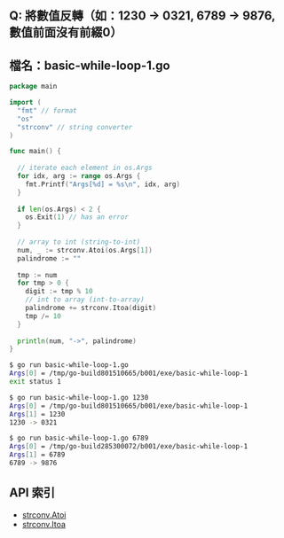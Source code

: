 
## Q: 將數值反轉（如：1230 -> 0321, 6789 -> 9876, 數值前面沒有前綴0）

## 檔名：basic-while-loop-1.go 
```go
package main

import (
  "fmt" // format
  "os"
  "strconv" // string converter
)

func main() {
  
  // iterate each element in os.Args
  for idx, arg := range os.Args {
    fmt.Printf("Args[%d] = %s\n", idx, arg)
  }
  
  if len(os.Args) < 2 {
    os.Exit(1) // has an error
  }
  
  // array to int (string-to-int)
  num, _ := strconv.Atoi(os.Args[1]) 
  palindrome := ""
  
  tmp := num  
  for tmp > 0 {
    digit := tmp % 10
    // int to array (int-to-array)
    palindrome += strconv.Itoa(digit)
    tmp /= 10
  }
  
  println(num, "->", palindrome)
}
```

```bash
$ go run basic-while-loop-1.go
Args[0] = /tmp/go-build801510665/b001/exe/basic-while-loop-1
exit status 1

$ go run basic-while-loop-1.go 1230
Args[0] = /tmp/go-build801510665/b001/exe/basic-while-loop-1
Args[1] = 1230
1230 -> 0321

$ go run basic-while-loop-1.go 6789
Args[0] = /tmp/go-build285300072/b001/exe/basic-while-loop-1
Args[1] = 6789
6789 -> 9876
```

## API 索引
- [strconv.Atoi](https://golang.org/pkg/strconv/#Atoi)
- [strconv.Itoa](https://golang.org/pkg/strconv/#Itoa)
